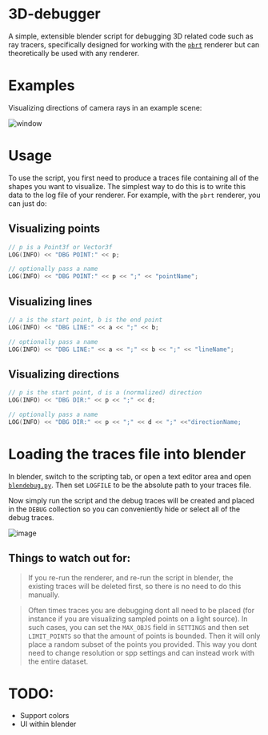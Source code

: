# 3D-debugger
A simple, extensible blender script for debugging 3D related code such as ray tracers, specifically designed for working with the [`pbrt`](https://pbr-book.org/) renderer but can theoretically be used with any renderer.

# Examples

Visualizing directions of camera rays in an example scene:

![window](https://user-images.githubusercontent.com/40536127/169659841-7c5cc815-8d9b-41e0-8ca3-6e872be2fc45.png)

# Usage

To use the script, you first need to produce a traces file containing all of the shapes you want to visualize. The simplest way to do this is to write this data to the log file of your renderer. For example, with the `pbrt` renderer, you can just do:

## Visualizing points

```cpp
// p is a Point3f or Vector3f
LOG(INFO) << "DBG POINT:" << p;

// optionally pass a name
LOG(INFO) << "DBG POINT:" << p << ";" << "pointName";
```
## Visualizing lines

```cpp
// a is the start point, b is the end point
LOG(INFO) << "DBG LINE:" << a << ";" << b;

// optionally pass a name
LOG(INFO) << "DBG LINE:" << a << ";" << b << ";" << "lineName";
```

## Visualizing directions

```cpp
// p is the start point, d is a (normalized) direction
LOG(INFO) << "DBG DIR:" << p << ";" << d;

// optionally pass a name
LOG(INFO) << "DBG DIR:" << p << ";" << d << ";" <<"directionName;
```

# Loading the traces file into blender

In blender, switch to the scripting tab, or open a text editor area and open [`blendebug.py`](https://github.com/Jorgeromeu/3D-debugger/blob/master/blendebug.py). Then set `LOGFILE` to be the absolute path to your traces file.

Now simply run the script and the debug traces will be created and placed in the `DEBUG` collection so you can conveniently hide or select all of the debug traces.

![image](https://user-images.githubusercontent.com/40536127/169660396-4953a428-c411-4e7d-99df-0e9e3f368e4e.png)

## Things to watch out for:

> If you re-run the renderer, and re-run the script in blender, the existing traces will be deleted first, so there is no need to do this manually.

> Often times traces you are debugging dont all need to be placed (for instance if you are visualizing sampled points on a light source). In such cases, you can set the `MAX_OBJS` field in `SETTINGS` and then set `LIMIT_POINTS` so that the amount of points is bounded. Then it will only place a random subset of the points you provided. This way you dont need to change resolution or spp settings and can instead work with the entire dataset.

# TODO:
- Support colors
- UI within blender

